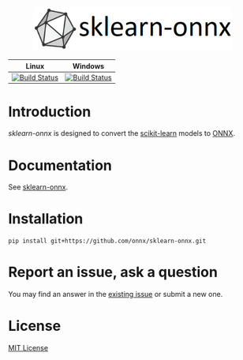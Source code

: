 <p align="center"><img width="80%" src="docs/logo_main.png" /></p>

| Linux | Windows |
|-------|---------|
| [![Build Status](https://dev.azure.com/onnxmltools/sklearn-onnx/_apis/build/status/sklearn-onnx-linux-conda-ci?branchName=master)](https://dev.azure.com/onnxmltools/sklearn-onnx/_build/latest?definitionId=5?branchName=master) | [![Build Status](https://dev.azure.com/onnxmltools/sklearn-onnx/_apis/build/status/sklearn-onnx-win32-conda-ci?branchName=master)](https://dev.azure.com/onnxmltools/sklearn-onnx/_build/latest?definitionId=5?branchName=master)|

# Introduction 
*sklearn-onnx* is designed to convert the [scikit-learn](https://scikit-learn.org/stable/)
models to [ONNX](https://github.com/onnx/onnx).

# Documentation
See [sklearn-onnx](http://onnx.ai/sklearn-onnx/).

# Installation
```
pip install git+https://github.com/onnx/sklearn-onnx.git
```

# Report an issue, ask a question
You may find an answer in the
[existing issue](https://github.com/onnx/sklearn-onnx/issues?utf8=%E2%9C%93&q=is%3Aissue)
or submit a new one.

# License
[MIT License](LICENSE)
